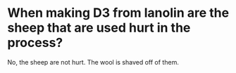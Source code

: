 # When making D3 from lanolin are the sheep that are used hurt in the process?

No, the sheep are not hurt. The wool is shaved off of them.